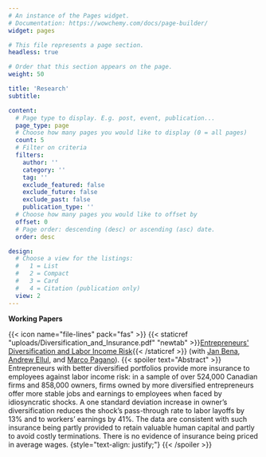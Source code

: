 ```yaml
---
# An instance of the Pages widget.
# Documentation: https://wowchemy.com/docs/page-builder/
widget: pages

# This file represents a page section.
headless: true

# Order that this section appears on the page.
weight: 50

title: 'Research'
subtitle:

content:
  # Page type to display. E.g. post, event, publication...
  page_type: page
  # Choose how many pages you would like to display (0 = all pages)
  count: 5
  # Filter on criteria
  filters:
    author: ''
    category: ''
    tag: ''
    exclude_featured: false
    exclude_future: false
    exclude_past: false
    publication_type: ''
  # Choose how many pages you would like to offset by
  offset: 0
  # Page order: descending (desc) or ascending (asc) date.
  order: desc

design:
  # Choose a view for the listings:
  #   1 = List
  #   2 = Compact
  #   3 = Card
  #   4 = Citation (publication only)
  view: 2
---
```


**Working Papers**

{{< icon name="file-lines" pack="fas" >}} {{< staticref "uploads/Diversification_and_Insurance.pdf" "newtab" >}}<ins>Entrepreneurs' Diversification and Labor Income Risk</ins>{{< /staticref >}} 
(with [Jan Bena](https://www.janbena.com), [Andrew Ellul](https://sites.google.com/view/andrewellul/home/), and [Marco Pagano](https://sites.google.com/view/marcopagano)).
{{< spoiler text="Abstract" >}}
Entrepreneurs with better diversified portfolios provide more insurance to employees
against labor income risk: in a sample of over 524,000 Canadian firms and 858,000
owners, firms owned by more diversified entrepreneurs offer more stable jobs and
earnings to employees when faced by idiosyncratic shocks. A one standard deviation
increase in owner’s diversification reduces the shock’s pass-through rate to labor
layoffs by 13% and to workers’ earnings by 41%. The data are consistent with such
insurance being partly provided to retain valuable human capital and partly to avoid
costly terminations. There is no evidence of insurance being priced in average wages.
{style="text-align: justify;"}
{{< /spoiler >}}

